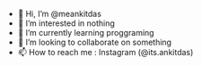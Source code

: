 - 👋 Hi, I’m @meankitdas
- 👀 I’m interested in nothing
- 🌱 I’m currently learning proggraming
- 💞️ I’m looking to collaborate on something
- 📫 How to reach me : Instagram (@its.ankitdas)

<!---
meankitdas/meankitdas is a ✨ special ✨ repository because its `README.md` (this file) appears on your GitHub profile.
You can click the Preview link to take a look at your changes.
--->
